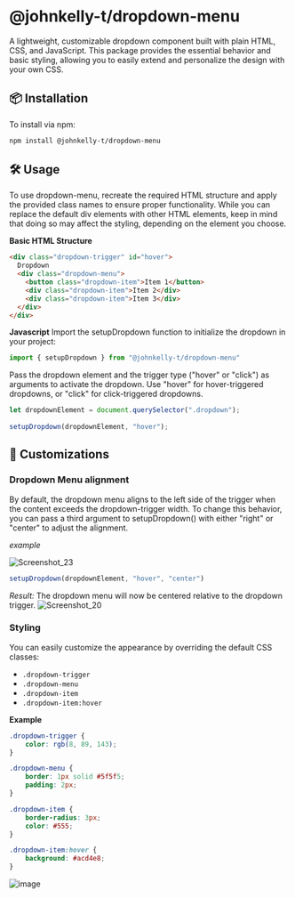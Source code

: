 # @johnkelly-t/dropdown-menu
A lightweight, customizable dropdown component built with plain HTML, CSS, and JavaScript. This package provides the essential behavior and basic styling, allowing you to easily extend and personalize the design with your own CSS.

## 📦 Installation
To install via npm:
```bash
npm install @johnkelly-t/dropdown-menu
```

## 🛠️ Usage
To use dropdown-menu, recreate the required HTML structure and apply the provided class names to ensure proper functionality. While you can replace the default div elements with other HTML elements, keep in mind that doing so may affect the styling, depending on the element you choose.

**Basic HTML Structure**

```html
<div class="dropdown-trigger" id="hover">
  Dropdown
  <div class="dropdown-menu">
    <button class="dropdown-item">Item 1</button>
    <div class="dropdown-item">Item 2</div>
    <div class="dropdown-item">Item 3</div>
  </div>
</div>
```

**Javascript**
Import the setupDropdown function to initialize the dropdown in your project:
```javascript
import { setupDropdown } from "@johnkelly-t/dropdown-menu"
```

Pass the dropdown element and the trigger type ("hover" or "click") as arguments to activate the dropdown. Use "hover" for hover-triggered dropdowns, or "click" for click-triggered dropdowns.
```javascript
let dropdownElement = document.querySelector(".dropdown");
    
setupDropdown(dropdownElement, "hover");
```

## 🎨 Customizations

### Dropdown Menu alignment
By default, the dropdown menu aligns to the left side of the trigger when the content exceeds the dropdown-trigger width. To change this behavior, you can pass a third argument to setupDropdown() with either "right" or "center" to adjust the alignment.

*example*

![Screenshot_23](https://github.com/user-attachments/assets/eaf801a0-8834-4710-a2ec-8ad2defa2bbc)

```javascript
setupDropdown(dropdownElement, "hover", "center")
```

*Result:*
The dropdown menu will now be centered relative to the dropdown trigger.
![Screenshot_20](https://github.com/user-attachments/assets/fbff620e-af2b-4b37-90ee-4a0888ec5ea8)


### Styling
You can easily customize the appearance by overriding the default CSS classes:

- `.dropdown-trigger`
- `.dropdown-menu`
- `.dropdown-item`
- `.dropdown-item:hover`

**Example**
```css
.dropdown-trigger {
    color: rgb(8, 89, 143);
}

.dropdown-menu {
    border: 1px solid #5f5f5;
    padding: 2px;
}

.dropdown-item {
    border-radius: 3px;
    color: #555;
}

.dropdown-item:hover {
    background: #acd4e8;
}
```

![image](https://github.com/user-attachments/assets/ec3337f1-5785-49c8-9fc9-d2eabfa989d2)



